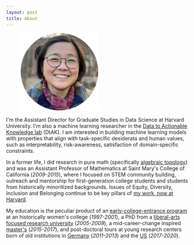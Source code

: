 ```yaml
---
layout: post
title: About
---
```



<figure>
  <img alt="Weiwei Pan" src="/assets/images/profile.png" width="50%" />
</figure>


I'm the Assistant Director for Graduate Studies in Data Science at Harvard University. I'm also a machine learning researcher in the [Data to Actionable Knowledge lab](https://dtak.github.io/) (DtAK). I am interested in building machine learning models with properties that align with task-specific desiderata and human values, such as interpretability, risk-awareness, satisfaction of domain-specific constraints.

In a former life, I did research in pure math (specifically [algebraic topology](https://arxiv.org/pdf/1206.2118.pdf)) and was an Assistant Professor of Mathematics at Saint Mary's College of California (*2009-2015*), where I focused on STEM community building, outreach and mentorship for first-generation college students and students from historically minoritized backgrounds. Issues of Equity, Diversity, Inclusion and Belonging continue to be key pillars of [my work, now at Harvard](/community.html).

My education is the peculiar product of an [early-college-entrance program](https://marybaldwin.edu/peg/) at an historically women's college (*1997-2001*), a PhD from a [liberal-arts focused research university](https://www.wesleyan.edu/mathcs/) (*2005-2009*), a mid-career-change inspired [master's](https://iacs.seas.harvard.edu/graduate-programs) (*2015-2017*), and post-doctoral tours at young research centers born of old institutions in [Germany](https://www.uni-goettingen.de/en/90653.html) (*2011-2013*) and the [US](https://iacs.seas.harvard.edu) (*2017-2020*). 
